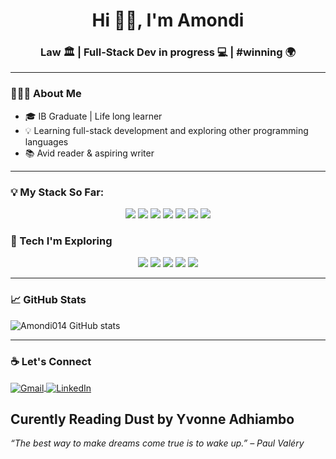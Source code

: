 <h1 align="center">Hi 👋🏾, I'm Amondi</h1>
<h3 align="center"> Law 🏛️ | Full-Stack Dev in progress 💻 | #winning 🌍</h3>


---

### 👩🏾‍🎓 About Me

- 🎓 IB Graduate | Life long learner  
- 💡 Learning full-stack development and exploring other programming languages
- 📚 Avid reader & aspiring writer 

---
### 💡 My Stack So Far:
<p align="center">
 <img src="https://img.shields.io/badge/HTML5-E34F26?style=for-the-badge&logo=html5&logoColor=white"/>
 
 <img src="https://img.shields.io/badge/CSS3-1572B6?style=for-the-badge&logo=css3&logoColor=white"/>

 <img src="https://img.shields.io/badge/React-20232A?style=for-the-badge&logo=react&logoColor=61DAFB"/>

 <img src="https://img.shields.io/badge/Scratch-FFA500?style=for-the-badge&logo=scratch&logoColor=white"/>
 
<img src="https://img.shields.io/badge/Tailwind_CSS-06B6D4?style=for-the-badge&logo=tailwind-css&logoColor=white"/>

 <img src="https://img.shields.io/badge/Notion-000000?style=for-the-badge&logo=notion&logoColor=white"/>

 <img src="https://img.shields.io/badge/Todoist-E44332?style=for-the-badge&logo=todoist&logoColor=white"/>


  
 </p>
 

### 🔧 Tech I'm Exploring

<p align="center">
 
  <img src="https://img.shields.io/badge/JavaScript-F7DF1E?style=for-the-badge&logo=javascript&logoColor=black"/>
  <img src="https://img.shields.io/badge/TypeScript-3178C6?style=for-the-badge&logo=typescript&logoColor=white"/>
  <img src="https://img.shields.io/badge/Next.js-000000?style=for-the-badge&logo=next.js&logoColor=white"/>
  <img src="https://img.shields.io/badge/Node.js-339933?style=for-the-badge&logo=nodedotjs&logoColor=white"/>
  <img src="https://img.shields.io/badge/Python-3776AB?style=for-the-badge&logo=python&logoColor=white"/>

</p>

---
### 📈 GitHub Stats

<p align="left">
  <img src="https://github-readme-stats.vercel.app/api?username=Amondi014&show_icons=true&theme=tokyonight" alt="Amondi014 GitHub stats" />
</p>

---

### ☕ Let's Connect

<p>
 <a href="mailto:eamondi014@gmail.com">
  <img align="center" src="https://img.shields.io/badge/Gmail-D14836?style=for-the-badge&logo=gmail&logoColor=white" alt="Gmail" />
</a>
<a href="https://www.linkedin.com/in/edith-amondi-4160622b1/" target="_blank">
  <img align="center" src="https://img.shields.io/badge/LinkedIn-0A66C2?style=for-the-badge&logo=linkedin&logoColor=white" alt="LinkedIn" />
</a>
</p>

Curently Reading Dust by Yvonne Adhiambo
---

_“The best way to make dreams come true is to wake up.” – Paul Valéry_


